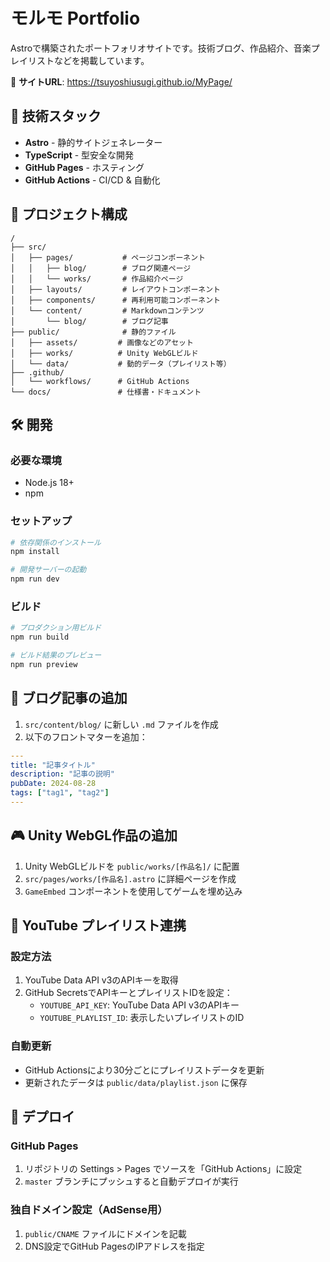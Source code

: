 # モルモ Portfolio

Astroで構築されたポートフォリオサイトです。技術ブログ、作品紹介、音楽プレイリストなどを掲載しています。

🔗 **サイトURL**: https://tsuyoshiusugi.github.io/MyPage/

## 🚀 技術スタック

- **Astro** - 静的サイトジェネレーター
- **TypeScript** - 型安全な開発
- **GitHub Pages** - ホスティング
- **GitHub Actions** - CI/CD & 自動化

## 📁 プロジェクト構成

```
/
├── src/
│   ├── pages/           # ページコンポーネント
│   │   ├── blog/        # ブログ関連ページ
│   │   └── works/       # 作品紹介ページ
│   ├── layouts/         # レイアウトコンポーネント
│   ├── components/      # 再利用可能コンポーネント
│   └── content/         # Markdownコンテンツ
│       └── blog/        # ブログ記事
├── public/              # 静的ファイル
│   ├── assets/         # 画像などのアセット
│   ├── works/          # Unity WebGLビルド
│   └── data/           # 動的データ（プレイリスト等）
├── .github/
│   └── workflows/      # GitHub Actions
└── docs/               # 仕様書・ドキュメント
```

## 🛠️ 開発

### 必要な環境

- Node.js 18+
- npm

### セットアップ

```bash
# 依存関係のインストール
npm install

# 開発サーバーの起動
npm run dev
```

### ビルド

```bash
# プロダクション用ビルド
npm run build

# ビルド結果のプレビュー
npm run preview
```

## 📝 ブログ記事の追加

1. `src/content/blog/` に新しい `.md` ファイルを作成
2. 以下のフロントマターを追加：

```yaml
---
title: "記事タイトル"
description: "記事の説明"
pubDate: 2024-08-28
tags: ["tag1", "tag2"]
---
```

## 🎮 Unity WebGL作品の追加

1. Unity WebGLビルドを `public/works/[作品名]/` に配置
2. `src/pages/works/[作品名].astro` に詳細ページを作成
3. `GameEmbed` コンポーネントを使用してゲームを埋め込み

## 🎵 YouTube プレイリスト連携

### 設定方法

1. YouTube Data API v3のAPIキーを取得
2. GitHub SecretsでAPIキーとプレイリストIDを設定：
   - `YOUTUBE_API_KEY`: YouTube Data API v3のAPIキー
   - `YOUTUBE_PLAYLIST_ID`: 表示したいプレイリストのID

### 自動更新

- GitHub Actionsにより30分ごとにプレイリストデータを更新
- 更新されたデータは `public/data/playlist.json` に保存

## 🚀 デプロイ

### GitHub Pages

1. リポジトリの Settings > Pages でソースを「GitHub Actions」に設定
2. `master` ブランチにプッシュすると自動デプロイが実行

### 独自ドメイン設定（AdSense用）

1. `public/CNAME` ファイルにドメインを記載
2. DNS設定でGitHub PagesのIPアドレスを指定


